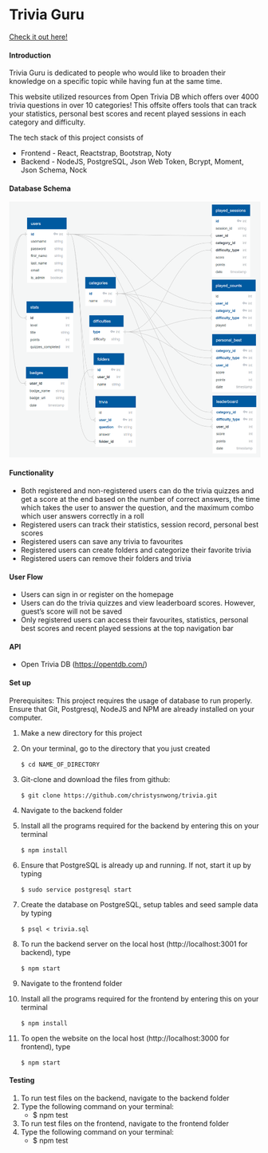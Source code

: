 # Trivia Guru
[Check it out here!](https://triviaguru.surge.sh/)

#### Introduction

Trivia Guru is dedicated to people who would like to broaden their knowledge on a specific topic while having fun at the same time.

This website utilized resources from Open Trivia DB which offers over 4000 trivia questions in over 10 categories! This offsite offers tools that can track your statistics, personal best scores and recent played sessions in each category and difficulty.

The tech stack of this project consists of 
- Frontend - React, Reactstrap, Bootstrap, Noty
- Backend - NodeJS, PostgreSQL, Json Web Token, Bcrypt, Moment, Json Schema, Nock

#### Database Schema

![](schemas.png)

#### Functionality

* Both registered and non-registered users can do the trivia quizzes and get a score at the end based on the number of correct answers, the time which takes the user to answer the question, and the maximum combo which user answers correctly in a roll
* Registered users can track their statistics, session record, personal best scores 
* Registered users can save any trivia to favourites
* Registered users can create folders and categorize their favorite trivia
* Registered users can remove their folders and trivia 

#### User Flow

* Users can sign in or register on the homepage
* Users can do the trivia quizzes and view leaderboard scores. However, guest’s score will not be saved
* Only registered users can access their favourites, statistics, personal best scores and recent played sessions at the top navigation bar


#### API

* Open Trivia DB (https://opentdb.com/)


#### Set up

Prerequisites: This project requires the usage of database to run properly.
Ensure that Git, Postgresql, NodeJS and NPM are already installed on your computer.

1. Make a new directory for this project
2. On your terminal, go to the directory that you just created

    `$ cd NAME_OF_DIRECTORY`

3. Git-clone and download the files from github:
    
    `$ git clone https://github.com/christysnwong/trivia.git`

4. Navigate to the backend folder
5. Install all the programs required for the backend by entering this on your terminal
    
    `$ npm install`

6. Ensure that PostgreSQL is already up and running. If not, start it up by typing
    
    `$ sudo service postgresql start` 

7. Create the database on PostgreSQL, setup tables and seed sample data by typing
    
    `$ psql < trivia.sql`

8. To run the backend server on the local host (http://localhost:3001 for backend), type
    
    `$ npm start`

9. Navigate to the frontend folder
10. Install all the programs required for the frontend by entering this on your terminal
    
    `$ npm install` 

11. To open the website on the local host (http://localhost:3000 for frontend), type 
    
    `$ npm start`


#### Testing

1. To run test files on the backend, navigate to the backend folder
2. Type the following command on your terminal:
    * $ npm test
3. To run test files on the frontend, navigate to the frontend folder
4. Type the following command on your terminal:
    * $ npm test
